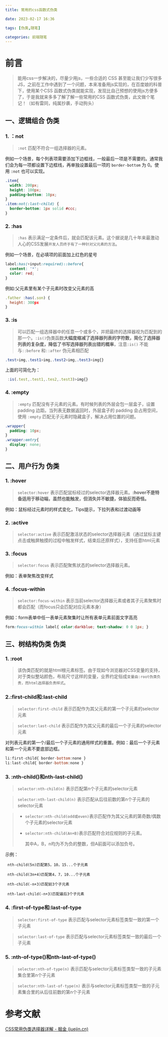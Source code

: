 ```yaml
---
title: 常用的css函数式伪类

date: 2023-02-17 16:36

tags: [伪类,随笔]

categories: 前端随笔
---
```


# 前言

>  能用css一步解决的，尽量少用js，一些合适的 CSS 甚至能让我们少写很多 JS，之前在工作中遇到了一个问题，本来准备用js实现的，在百度娘的科普下，使用某个CSS 函数式伪类就能实现，发现比自己预想的使用js方便多了，于是我就来多多了解了解一些常用的CSS 函数式伪类，此文做个笔记！（如有雷同，纯属抄袭，手动狗头）

## 一、逻辑组合 伪类
### 1. ：not
> `:not` 匹配不符合一组选择器的元素。

例如一个场景，每个列表项需要添加下边框线，一般最后一项是不需要的。通常我们会为每一项都设置下边框线，再单独设置最后一项的 `border-bottom` 为 0。使用 `:not` 也可以实现。

```css
.item{
  width: 200px;
  height: 100px;
  padding-bottom: 10px;
}
.item:not(:last-child) {
  border-bottom: 1px solid #ccc;
}
```
### 2. :has
> `:has` 表示满足一定条件后，就会匹配该元素。这个据说是几十年来最激动人心的CSS发展`开发人员终于有了一种针对父元素的方法`。

例如一个场景，在必填项的前面加上红色的星号

```css
label:has(+input:required)::before{
  content: '*';
  color: red;
}
```
例如:父元素里有某个子元素时改变父元素的高

```js
.father :has(.son) {
  height: 300px
}
```
### 3. :is
> 可以匹配一组选择器中的任意一个或多个，并把最终的选择器视为匹配到的那一个。`:is()`伪类函数**大幅度缩减了选择器列表的字符数，简化了选择器列表的复杂度，降低了书写选择器列表出错的概率**，注意`:is()` 不能与`::before` 和`::after` 伪元素相匹配

```css
.test>img,.test1>img,.test2>img,.test3>img{}
```
上面的可简化为：

```js
 :is(.test,.test1,.tes2,.test3)>img{}
```
### 4. :empty
> `:empty` 匹配没有子元素的元素。有时候列表的外层会包一层盒子，设置 padding 边距。当列表无数据返回时，外层盒子的 padding 会占用空间，使用 `:empty` 匹配无子元素时隐藏盒子，解决占用位置的问题。


```css
.wrapper{
  padding: 10px;
}
.wrapper:emtry{
  display: none;
}
```
## 二、用户行为 伪类
### 1. :hover
> `selector:hover` 表示匹配鼠标经过的selector选择器元素。**:hover不是特备适用于移动端，虽然也能触发，但消失并不敏捷，体验反而奇怪。**

例如：鼠标经过元素时的样式变化，Tips提示，下拉列表和过渡动画等
### 2. :active
> `selector:active` 表示匹配激活状态的selector选择器元素（通过鼠标主键点击或触屏触摸的过程中触发样式，结束后还原样式），支持任意html元素

### 3. :focus

> `selector:focus` 表示匹配聚焦状态的selector选择器元素。

例如：表单聚焦改变样式

### 4. :focus-within
> `selector:focus-within` 表示当前selector选择器元素或者其子元素聚焦时都会匹配（而focus只会匹配对应元素本身）

例如：form表单中任一表单元素聚集时让所有表单元素前面文字高亮


```css
form:focus-within label{ color:darkblue; text-shadow: 0 0 1px; }
```

## 三、树结构伪类 伪类
### 1. :root
> 该伪类匹配的就是html根元素标签。由于现如今浏览器对CSS变量的支持，对于类似整站颜色，布局尺寸这样的变量，业界约定俗成`变量由:root伪类负责，而html选择器负责样式`。
### 2.:first-child和:last-child

> `selector:first-child` 表示匹配作为其父元素的第一个子元素的selector元素

> `selector:last-child` 表示匹配作为其父元素的最后一个子元素的selector元素

对列表元素的第一个/最后一个子元素的通用样式的重置。例如：最后一个子元素和第一个元素不要底部边框。


```js
li:first-child{ border-bottom:none }
li:last-child{ border-bottom:none }
```
### 3. :nth-child()和nth-last-child()
> `selector:nth-child(n)` 表示匹配第n个子元素的selector元素

> `selector:nth-last-child(n)` 表示匹配从后往前数的第n个子元素的selector元素

> -   `selector:nth-child(odd或even)`表示匹配作为其父元素的第奇数/偶数个子元素的selector元素
>
> -   `selector:nth-child(An+B)`表示匹配符合对应规则的子元素。
>
>     其中A，B，n均为不为负的整数，但A前面可以添加负号。
>

示例：

     nth-child(5n)匹配第5，10，15...个子元素
     
     nth-child(3n+4)匹配第4，7，10...个子元素
     
     nth-child(-n+3)匹配前3个子元素
     
     nth-last-child(-n+3)匹配最后3个子元素
### 4. :first-of-type和:last-of-type

> `selector:first-of-type` 表示匹配与selector元素标签类型一致的第一个子元素

> `selector:last-of-type` 表示匹配与selector元素标签类型一致的最后一个子元素

### 5. :nth-of-type()和nth-last-of-type()

> `selector:nth-of-type(n)` 表示匹配与selector元素标签类型一致的子元素集合里第n个子元素

> `selector:nth-last-of-type(n)` 表示与selector元素标签类型一致的子元素集合里的从后往前数的第n个子元素

# 参考文献
[CSS常用伪类选择器详解 - 掘金 (juejin.cn)](https://juejin.cn/post/6943213394694504461#heading-25)